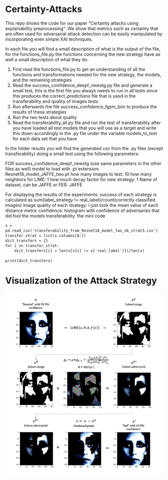 # Certainty-Attacks
This repo shows the code for our paper "Certainty attacks using explainability preprocessing". We show that metrics such as certainty that are often used for adversarial attack detection can be easily manipulated by incorporating even simple XAI techniques.


In each file you will find a small description of what is the output of the file, for the functions_file.py the functions concerning the new strategy have as well a small description of what they do. 

1) First read the functions_file.py to get an understanding of all the functions and transformations needed for the new strategy, the models, and the remaining strategies
2) Read the success_confidence_deepf_newstg.py file and generate a small test, this is the first file you always needs to run in all tests since this produces the correct_predictions file that is used in the transferability and quality of images tests
3) Run afterwards the file success_confidence_fgsm_bim to produce the results of these strategies
4) Run the two tests about quality
5) Read the transferability_all.py file and run the test of transferability after you have loaded all test models that you will use as a target and write this down accordingly in the .py file under the variable models_to_test for each data set that you have

In the folder results you will find the generated csv from the .py files (except transferability) doing a small test using the following parameters:  

FOR success_confidence_deepf_newstg (use same parameters in the other files as well)
model to load with .pt extension: Resnet18_model_JAFFE_two.pt
how many images to test: 10
how many neighbors for LIME: 1
how much decay factor for new strategy: 1
Name of dataset, can be JAFFE or FER: JAFFE


For displaying the results of the experiments:
success of each strategy is calculated as sum(label_strategy != real_label)/count(correctly classified images)
image quality of each strategy: I just took the mean value of each distance metric 
confidence: histogram with confidence of adversaries that did fool the models 
transferability: the mini code 
```
x = pd.read_csv('transferability_from_Resnet18_model_two_nb_strat3.csv')
transfer_strat = list(x.columns[8:])
dict_transfers = {}
for i in transfer_strat:
    dict_transfers[i] = len(x[x[i] != x['real_label']])/len(x)

print(dict_transfers)
```
# Visualization of the Attack Strategy
![Certainty Attack](strategy_example.jpg)


